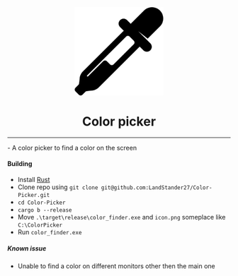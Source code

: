 <div align="center">
	<img src="icon.png" alt="Logo" width="200"/>
	<h1>Color picker</h1>
</div>
<hr>
- A color picker to find a color on the screen

#### Building
- Install [Rust](https://www.rust-lang.org/)
- Clone repo using `git clone git@github.com:LandStander27/Color-Picker.git`
- `cd Color-Picker`
- `cargo b --release`
- Move `.\target\release\color_finder.exe` and `icon.png` someplace like `C:\ColorPicker`
- Run `color_finder.exe`

##### Known issue
- Unable to find a color on different monitors other then the main one
